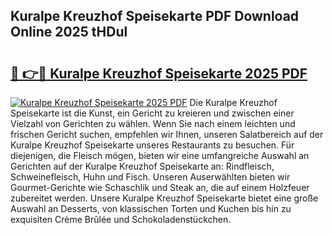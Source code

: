 ## Kuralpe Kreuzhof Speisekarte PDF Download Online 2025 tHDul

# <h2><a href="http://gccesqw.nevu.top/?p=Kuralpe+Kreuzhof+Speisekarte">🔗 👉🔴 Kuralpe Kreuzhof Speisekarte 2025 PDF</a></h2>

[![Kuralpe Kreuzhof Speisekarte 2025 PDF](https://i.imgur.com/dBaPXMq.png)](http://gccesqw.nevu.top/?p=Kuralpe+Kreuzhof+Speisekarte)
Die Kuralpe Kreuzhof Speisekarte ist die Kunst, ein Gericht zu kreieren und zwischen einer Vielzahl von Gerichten zu wählen. Wenn Sie nach einem leichten und frischen Gericht suchen, empfehlen wir Ihnen, unseren Salatbereich auf der Kuralpe Kreuzhof Speisekarte unseres Restaurants zu besuchen. Für diejenigen, die Fleisch mögen, bieten wir eine umfangreiche Auswahl an Gerichten auf der Kuralpe Kreuzhof Speisekarte an: Rindfleisch, Schweinefleisch, Huhn und Fisch. Unseren Auserwählten bieten wir Gourmet-Gerichte wie Schaschlik und Steak an, die auf einem Holzfeuer zubereitet werden. Unsere Kuralpe Kreuzhof Speisekarte bietet eine große Auswahl an Desserts, von klassischen Torten und Kuchen bis hin zu exquisiten Crème Brûlée und Schokoladenstückchen.
